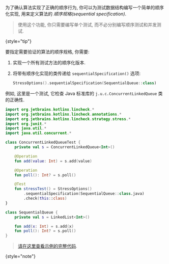 [//]: # (title: 顺序规格)

为了确认算法实现了正确的顺序行为, 你可以为测试数据结构编写一个简单的顺序化实现,
用来定义算法的 _顺序规格(sequential specification)_.

> 使用这个功能, 你只需要编写单个测试, 而不必分别编写顺序测试和并发测试.
>
{style="tip"}

要指定需要验证的算法的顺序规格, 你需要:

1. 实现一个所有测试方法的顺序化版本.
2. 将带有顺序化实现的类传递给 `sequentialSpecification()` 选项:

   ```kotlin
   StressOptions().sequentialSpecification(SequentialQueue::class)
   ```

例如, 这里是一个测试, 它检查 Java 标准库的 `j.u.c.ConcurrentLinkedQueue` 类的正确性.

```kotlin
import org.jetbrains.kotlinx.lincheck.*
import org.jetbrains.kotlinx.lincheck.annotations.*
import org.jetbrains.kotlinx.lincheck.strategy.stress.*
import org.junit.*
import java.util.*
import java.util.concurrent.*

class ConcurrentLinkedQueueTest {
    private val s = ConcurrentLinkedQueue<Int>()

    @Operation
    fun add(value: Int) = s.add(value)

    @Operation
    fun poll(): Int? = s.poll()

    @Test
    fun stressTest() = StressOptions()
        .sequentialSpecification(SequentialQueue::class.java)
        .check(this::class)
}

class SequentialQueue {
    private val s = LinkedList<Int>()

    fun add(x: Int) = s.add(x)
    fun poll(): Int? = s.poll()
}
```

> [请在这里查看示例的完整代码](https://github.com/JetBrains/lincheck/blob/master/src/jvm/test/org/jetbrains/kotlinx/lincheck_test/guide/ConcurrentLinkedQueueTest.kt).
>
{style="note"}
